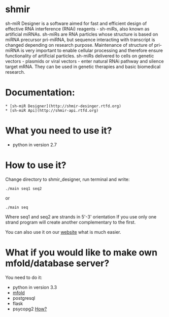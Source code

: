 shmir
=====

sh-miR Designer is a software aimed for fast and efficient design of effective RNA interference (RNAi) reagents - sh-miRs, also known as artificial miRNAs. sh-miRs are RNA particles whose structure is based on miRNA precursor pri-miRNA, but sequence interacting with transcript is changed depending on research purpose. Maintenance of structure of pri-miRNA is very important to enable cellular processing and therefore ensure functionality of artificial particles. sh-miRs delivered to cells on genetic vectors - plasmids or viral vectors - enter natural RNAi pathway and silence target mRNA. They can be used in genetic therapies and basic biomedical research.

Documentation:
==============
    * [sh-miR Designer](http://shmir-desinger.rtfd.org)
    * [sh-miR Api](http://shmir-api.rtfd.org)

What you need to use it?
========================
* python in version 2.7

How to use it?
==============
Change directory to shmir_designer, run terminal and write:
```
./main seq1 seq2
```
or
```
./main seq
```
Where seq1 and seq2 are strands in 5'-3' orientation
If you use only one strand program will create another complementary to the first.

You can also use it on our [website](http://shmir.pycircle.org) what is much easier.

What if you would like to make own mfold/database server?
=========================================================
You need to do it:
* python in version 3.3
* [mfold](http://mfold.rna.albany.edu/?q=mfold/mfold-references)
* postgresql
* flask
* psycopg2
[How?](shmir_api/README.md)